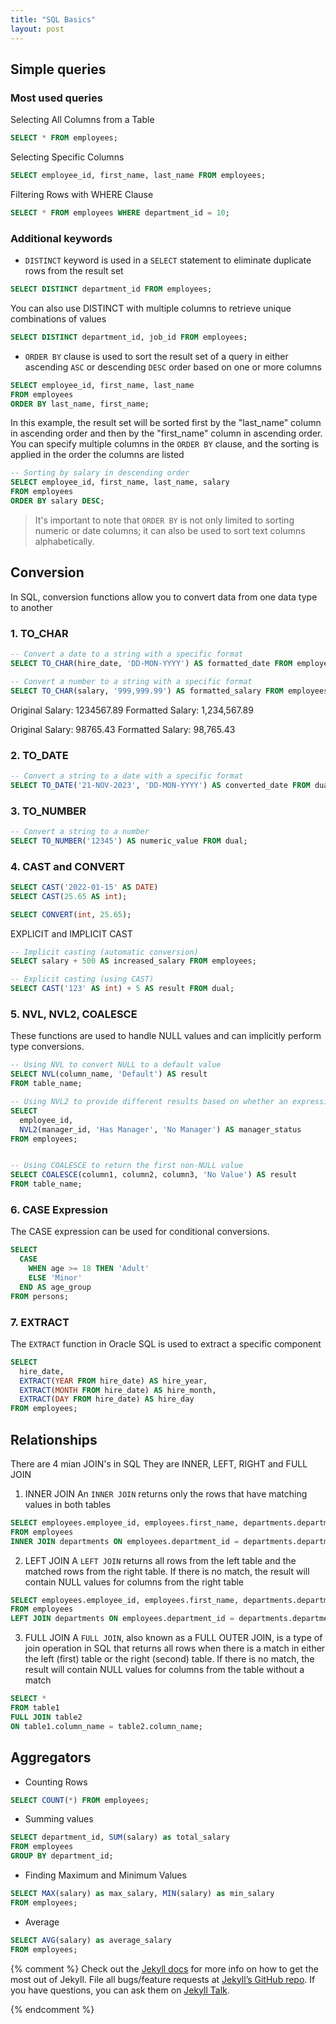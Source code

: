 ```yaml
---
title: "SQL Basics"
layout: post
---
```


## Simple queries
### Most used queries
Selecting All Columns from a Table
```sql
SELECT * FROM employees;
```

Selecting Specific Columns
```sql
SELECT employee_id, first_name, last_name FROM employees;
```

Filtering Rows with WHERE Clause
```sql
SELECT * FROM employees WHERE department_id = 10;
```

### Additional keywords
* `DISTINCT` keyword is used in a `SELECT` statement to eliminate duplicate rows from the result set
```sql
SELECT DISTINCT department_id FROM employees;
```

You can also use DISTINCT with multiple columns to retrieve unique combinations of values
```sql
SELECT DISTINCT department_id, job_id FROM employees;
```

* `ORDER BY` clause is used to sort the result set of a query in either ascending `ASC` or descending `DESC` order based on one or more columns
```sql
SELECT employee_id, first_name, last_name
FROM employees
ORDER BY last_name, first_name;
```
In this example, the result set will be sorted first by the "last_name" column in ascending order and then by the "first_name" column in ascending order. You can specify multiple columns in the `ORDER BY` clause, and the sorting is applied in the order the columns are listed
```sql
-- Sorting by salary in descending order
SELECT employee_id, first_name, last_name, salary
FROM employees
ORDER BY salary DESC;
```
> It's important to note that `ORDER BY` is not only limited to sorting numeric or date columns; it can also be used to sort text columns alphabetically.

## Conversion
In SQL, conversion functions allow you to convert data from one data type to another

### 1. TO_CHAR
```sql
-- Convert a date to a string with a specific format
SELECT TO_CHAR(hire_date, 'DD-MON-YYYY') AS formatted_date FROM employees;

-- Convert a number to a string with a specific format
SELECT TO_CHAR(salary, '999,999.99') AS formatted_salary FROM employees;
```
Original Salary: 1234567.89
Formatted Salary: 1,234,567.89

Original Salary: 98765.43
Formatted Salary: 98,765.43

### 2. TO_DATE
```sql
-- Convert a string to a date with a specific format
SELECT TO_DATE('21-NOV-2023', 'DD-MON-YYYY') AS converted_date FROM dual;
```

### 3. TO_NUMBER
```sql
-- Convert a string to a number
SELECT TO_NUMBER('12345') AS numeric_value FROM dual;
```

### 4. CAST and CONVERT
```sql
SELECT CAST('2022-01-15' AS DATE)
SELECT CAST(25.65 AS int);

SELECT CONVERT(int, 25.65);
```

EXPLICIT and IMPLICIT CAST
```sql
-- Implicit casting (automatic conversion)
SELECT salary + 500 AS increased_salary FROM employees;

-- Explicit casting (using CAST)
SELECT CAST('123' AS int) + 5 AS result FROM dual;
```

### 5. NVL, NVL2, COALESCE
These functions are used to handle NULL values and can implicitly perform type conversions.
```sql
-- Using NVL to convert NULL to a default value
SELECT NVL(column_name, 'Default') AS result
FROM table_name;

-- Using NVL2 to provide different results based on whether an expression is NULL or not NULL
SELECT 
  employee_id,
  NVL2(manager_id, 'Has Manager', 'No Manager') AS manager_status
FROM employees;


-- Using COALESCE to return the first non-NULL value
SELECT COALESCE(column1, column2, column3, 'No Value') AS result
FROM table_name;
```

### 6. CASE Expression
The CASE expression can be used for conditional conversions.
```sql
SELECT 
  CASE 
    WHEN age >= 18 THEN 'Adult'
    ELSE 'Minor'
  END AS age_group
FROM persons;
```

### 7. EXTRACT
The `EXTRACT` function in Oracle SQL is used to extract a specific component
```sql
SELECT 
  hire_date,
  EXTRACT(YEAR FROM hire_date) AS hire_year,
  EXTRACT(MONTH FROM hire_date) AS hire_month,
  EXTRACT(DAY FROM hire_date) AS hire_day
FROM employees;
```

## Relationships  
There are 4 mian JOIN's in SQL
They are INNER, LEFT, RIGHT and FULL JOIN
1. INNER JOIN
An `INNER JOIN` returns only the rows that have matching values in both tables

```sql
SELECT employees.employee_id, employees.first_name, departments.department_name
FROM employees
INNER JOIN departments ON employees.department_id = departments.department_id;
```

2. LEFT JOIN
A `LEFT JOIN` returns all rows from the left table and the matched rows from the right table. If there is no match, the result will contain NULL values for columns from the right table
```sql
SELECT employees.employee_id, employees.first_name, departments.department_name
FROM employees
LEFT JOIN departments ON employees.department_id = departments.department_id;
```

3. FULL JOIN
A `FULL JOIN`, also known as a FULL OUTER JOIN, is a type of join operation in SQL that returns all rows when there is a match in either the left (first) table or the right (second) table. If there is no match, the result will contain NULL values for columns from the table without a match
```sql
SELECT *
FROM table1
FULL JOIN table2
ON table1.column_name = table2.column_name;
```

## Aggregators
* Counting Rows
```sql
SELECT COUNT(*) FROM employees;
```

* Summing values
```sql
SELECT department_id, SUM(salary) as total_salary
FROM employees
GROUP BY department_id;
```

* Finding Maximum and Minimum Values
```sql
SELECT MAX(salary) as max_salary, MIN(salary) as min_salary
FROM employees;
```

* Average
```sql
SELECT AVG(salary) as average_salary
FROM employees;
```
{% comment %}
Check out the [Jekyll docs][jekyll-docs] for more info on how to get the most out of Jekyll. File all bugs/feature requests at [Jekyll’s GitHub repo][jekyll-gh]. If you have questions, you can ask them on [Jekyll Talk][jekyll-talk].

[jekyll-docs]: http://jekyllrb.com/docs/home
[jekyll-gh]:   https://github.com/jekyll/jekyll
[jekyll-talk]: https://talk.jekyllrb.com/
{% endcomment %}


